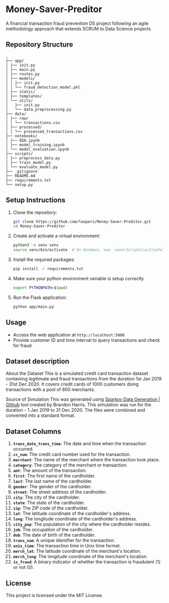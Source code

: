# Money-Saver-Preditor

A financial transaction fraud prevention DS project following an agile methodology approach that extends SCRUM to Data Science projects

## Repository Structure

```
.
├── app/
│ ├── init.py
│ ├── main.py
│ ├── routes.py
│ ├── models/
│ │ ├── init.py
│ │ └── fraud_detection_model.pkl
│ ├── static/
│ ├── templates/
│ └── utils/
│   ├── init.py
│   └── data_preprocessing.py
├── data/
│ ├── raw/
│ │ └── transactions.csv
│ ├── processed/
│ │ └── processed_transactions.csv
├── notebooks/
│ ├── EDA.ipynb
│ ├── model_training.ipynb
│ └── model_evaluation.ipynb
├── scripts/
│ ├── preprocess_data.py
│ ├── train_model.py
│ └── evaluate_model.py
├── .gitignore
├── README.md
├── requirements.txt
└── setup.py
```

## Setup Instructions

1. Clone the repository:

   ```bash
   git clone https://github.com/leopers/Money-Saver-Preditor.git
   cd Money-Saver-Preditor
   ```

2. Create and activate a virtual environment:

   ```bash
   python3 -m venv venv
   source venv/bin/activate  # On Windows, use `venv\Scripts\activate`
   ```

3. Install the required packages:

   ```bash
   pip install -r requirements.txt
   ```

4. Make sure your python environment variable is setup correctly

   ```bash
   export PYTHONPATH=$(pwd)
   ```

5. Run the Flask application:
   ```bash
   python app/main.py
   ```

## Usage

- Access the web application at `http://localhost:5000`
- Provide customer ID and time interval to query transactions and check for fraud.

## Dataset description

About the Dataset
This is a simulated credit card transaction dataset containing legitimate and fraud transactions from the duration 1st Jan 2019 - 31st Dec 2020. It covers credit cards of 1000 customers doing transactions with a pool of 800 merchants.

Source of Simulation
This was generated using [Sparkov Data Generation | Github](https://github.com/namebrandon/Sparkov_Data_Generation) tool created by Brandon Harris. This simulation was run for the duration - 1 Jan 2019 to 31 Dec 2020. The files were combined and converted into a standard format.

## Dataset Columns

1. **`trans_date_trans_time`**: The date and time when the transaction occurred.
2. **`cc_num`**: The credit card number used for the transaction.
3. **`merchant`**: The name of the merchant where the transaction took place.
4. **`category`**: The category of the merchant or transaction.
5. **`amt`**: The amount of the transaction.
6. **`first`**: The first name of the cardholder.
7. **`last`**: The last name of the cardholder.
8. **`gender`**: The gender of the cardholder.
9. **`street`**: The street address of the cardholder.
10. **`city`**: The city of the cardholder.
11. **`state`**: The state of the cardholder.
12. **`zip`**: The ZIP code of the cardholder.
13. **`lat`**: The latitude coordinate of the cardholder's address.
14. **`long`**: The longitude coordinate of the cardholder's address.
15. **`city_pop`**: The population of the city where the cardholder resides.
16. **`job`**: The occupation of the cardholder.
17. **`dob`**: The date of birth of the cardholder.
18. **`trans_num`**: A unique identifier for the transaction.
19. **`unix_time`**: The transaction time in Unix time format.
20. **`merch_lat`**: The latitude coordinate of the merchant's location.
21. **`merch_long`**: The longitude coordinate of the merchant's location.
22. **`is_fraud`**: A binary indicator of whether the transaction is fraudulent (1) or not (0).

## License

This project is licensed under the MIT License.

